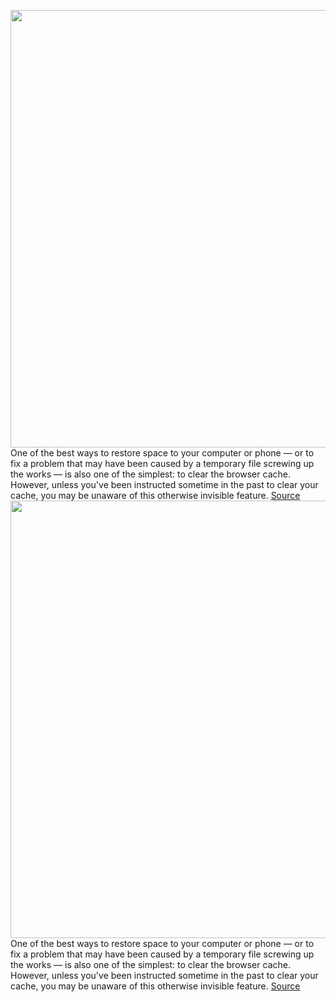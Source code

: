 <img src='https://cdn.vox-cdn.com/thumbor/9IJTg1xXgR0K7fP7LlZ9Eo044Jc=/0x0:2040x1360/1200x800/filters:focal(857x517:1183x843)/cdn.vox-cdn.com/uploads/chorus_image/image/71045361/akrales_220617_5293_0024.0.jpg' width='700px' /><br/>
One of the best ways to restore space to your computer or phone — or to fix a problem that may have been caused by a temporary file screwing up the works — is also one of the simplest: to clear the browser cache. However, unless you've been instructed sometime in the past to clear your cache, you may be unaware of this otherwise invisible feature.
<a href='https://www.theverge.com/23191110/browser-cache-chrome-safari-edge-how-to'> Source <a/><img src='https://cdn.vox-cdn.com/thumbor/9IJTg1xXgR0K7fP7LlZ9Eo044Jc=/0x0:2040x1360/1200x800/filters:focal(857x517:1183x843)/cdn.vox-cdn.com/uploads/chorus_image/image/71045361/akrales_220617_5293_0024.0.jpg' width='700px' /><br/>
One of the best ways to restore space to your computer or phone — or to fix a problem that may have been caused by a temporary file screwing up the works — is also one of the simplest: to clear the browser cache. However, unless you've been instructed sometime in the past to clear your cache, you may be unaware of this otherwise invisible feature.
<a href='https://www.theverge.com/23191110/browser-cache-chrome-safari-edge-how-to'> Source <a/>